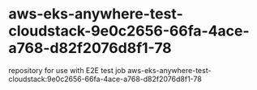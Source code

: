 # aws-eks-anywhere-test-cloudstack-9e0c2656-66fa-4ace-a768-d82f2076d8f1-78
repository for use with E2E test job aws-eks-anywhere-test-cloudstack:9e0c2656-66fa-4ace-a768-d82f2076d8f1-78
